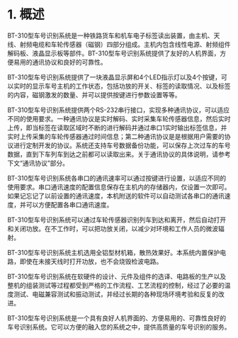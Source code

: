 # 1. 概述

BT-310型车号识别系统是一种铁路货车和机车电子标签读出装置，由主机、天线、射频电缆和车轮传感器（磁钢）四部分组成。主机内包含线性电源、射频组件解码板、液晶显示板等部件。BT-310型车号识别系统提供了友好的人机界面，方便易用的通讯协议和良好的可靠性。

BT-310型车号识别系统提供了一块液晶显示屏和4个LED指示灯以及4个按键，可以实时的显示车号主机的工作状态，包括功放的开关、标签的读取情况、以及标签的内容，磁钢激发的数量、并可以提供按键进行参数设置等等。

BT-310型车号识别系统提供两个RS-232串行接口，实现多种通讯协议，可以适应不同的使用要求。一种通讯协议是实时解码、实时采集车轮传感器信息，然后实时上传，即当标签在读取区域时不断的进行解码并通过串口1实时输出标签信息，并实时上传采集的车轮传感器通过时间信息；第二种通讯协议是是根据用户需要的协议进行定制开发的协议。系统还支持车号数据备份功能，可以保存上次过车的车号数据，直到下车列车到达之前都可以读取出来。关于通讯协议的具体说明，请参考下文“通讯协议”部分。

BT-310型车号识别系统各串口的通讯速率可以通过按键进行设置，以适应不同的使用要求。串口通讯速度的配置信息保存在主机内的存储器内，仅设置一次即可。如果记忘记了以前设置的通讯速度，本机附送的软件可以自动测试各串口的通讯速度，并可以方便配置各串口通讯速度。

BT-310型车号识别系统可以通过车轮传感器识别列车到达和离开，然后自动打开和关闭功放。在不工作时，可以把功放关闭，以减少对环境和工作人员的微波辐射。

BT-310型车号识别系统主机选用全铝型材机箱，散热效果好。本系统内置保护电路，即使在未接天线时打开功放，也不会烧毁检波电路。

BT-310型车号识别系统在软硬件的设计、元件及组件的选译、电路板的生产以及整机的组装测试等过程都受到严格的工作流程、工艺流程的控制，经过了必要的温度测试、电磁兼容测试和振动测试，并经过长期的各种现场环境考验和反复的改进。

BT-310型车号识别系统是一个具有良好人机界面的、方便易用的、可靠性良好的车号识别系统。它可以方便的融入您的系统之中，提供高质量的车号识别的服务。